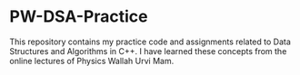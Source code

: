 # PW-DSA-Practice
This repository contains my practice code and assignments related to Data Structures and Algorithms in C++. I have learned these concepts from the online lectures of Physics Wallah Urvi Mam.
